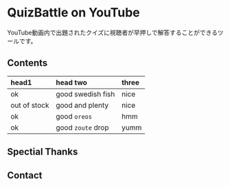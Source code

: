 # QuizBattle on YouTube

YouTube動画内で出題されたクイズに視聴者が早押しで解答することができるツールです。

## Contents

| head1        | head two          | three |
|:-------------|:------------------|:------|
| ok           | good swedish fish | nice  |
| out of stock | good and plenty   | nice  |
| ok           | good `oreos`      | hmm   |
| ok           | good `zoute` drop | yumm  |

## Spectial Thanks

## Contact

